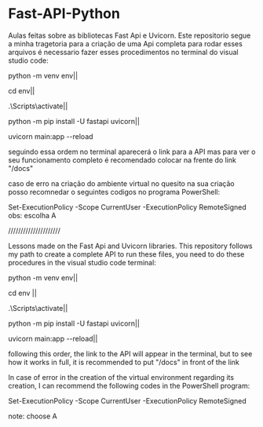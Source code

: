 # Fast-API-Python
Aulas feitas sobre as bibliotecas Fast Api e Uvicorn. Este repositorio segue a minha tragetoria para a criação de uma Api completa para rodar esses arquivos é necessario fazer esses procedimentos no terminal do visual studio code:

python -m venv env||

cd env||	

.\Scripts\activate||

python -m pip install -U fastapi uvicorn||

uvicorn main:app --reload


seguindo essa ordem no terminal aparecerá o link para a API mas para ver o seu funcionamento completo é recomendado colocar na frente do link "/docs"

caso de erro na criação do ambiente virtual no quesito na sua criação posso recomnedar o seguintes codigos no programa PowerShell:


Set-ExecutionPolicy  -Scope CurrentUser  -ExecutionPolicy RemoteSigned
obs: escolha A

/////////////////////

Lessons made on the Fast Api and Uvicorn libraries. This repository follows my path to create a complete API to run these files, you need to do these procedures in the visual studio code terminal:

python -m venv env||

cd env	||

.\Scripts\activate||

python -m pip install -U fastapi uvicorn||

uvicorn main:app --reload||


following this order, the link to the API will appear in the terminal, but to see how it works in full, it is recommended to put "/docs" in front of the link

In case of error in the creation of the virtual environment regarding its creation, I can recommend the following codes in the PowerShell program:

Set-ExecutionPolicy  -Scope CurrentUser  -ExecutionPolicy RemoteSigned

note: choose A

